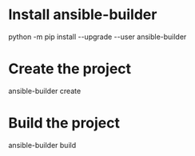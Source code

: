 # Install ansible-builder
python -m pip install --upgrade --user ansible-builder

# Create the project
ansible-builder create

# Build the project
ansible-builder build
